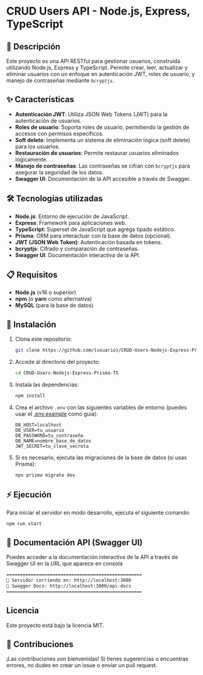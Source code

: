 # **CRUD Users API - Node.js, Express, TypeScript**

## 📜 **Descripción**

Este proyecto es una API RESTful para gestionar usuarios, construida utilizando Node.js, Express y TypeScript. Permite crear, leer, actualizar y eliminar usuarios con un enfoque en autenticación JWT, roles de usuario, y manejo de contraseñas mediante `bcryptjs`.

## ✨ **Características**

- **Autenticación JWT**: Utiliza JSON Web Tokens (JWT) para la autenticación de usuarios.
- **Roles de usuario**: Soporta roles de usuario, permitiendo la gestión de accesos con permisos específicos.
- **Soft delete**: Implementa un sistema de eliminación lógica (soft delete) para los usuarios.
- **Restauración de usuarios**: Permite restaurar usuarios eliminados lógicamente.
- **Manejo de contraseñas**: Las contraseñas se cifran con `bcryptjs` para asegurar la seguridad de los datos.
- **Swagger UI**: Documentación de la API accesible a través de Swagger.

## 🛠️ **Tecnologías utilizadas**

- **Node.js**: Entorno de ejecución de JavaScript.
- **Express**: Framework para aplicaciones web.
- **TypeScript**: Superset de JavaScript que agrega tipado estático.
- **Prisma**: ORM para interactuar con la base de datos (opcional).
- **JWT (JSON Web Token)**: Autenticación basada en tokens.
- **bcryptjs**: Cifrado y comparación de contraseñas.
- **Swagger UI**: Documentación interactiva de la API.

## 📋 **Requisitos**

- **Node.js** (v16 o superior)
- **npm** (o **yarn** como alternativa)
- **MySQL** (para la base de datos)

## 🚀 **Instalación**

1. Clona este repositorio:

   ```bash
   git clone https://github.com/(usuario)/CRUD-Users-Nodejs-Express-Prisma-TS.git
   ```

2. Accede al directorio del proyecto:

   ```bash
   cd CRUD-Users-Nodejs-Express-Prisma-TS
   ```

3. Instala las dependencias:

   ```bash
   npm install
   ```

4. Crea el archivo `.env` con las siguientes variables de entorno (puedes usar el [.env.example](#) como guia):

   ```env
   DB_HOST=localhost
   DB_USER=tu_usuario
   DB_PASSWORD=tu_contraseña
   DB_NAME=nombre_base_de_datos
   JWT_SECRET=tu_clave_secreta
   ```

5. Si es necesario, ejecuta las migraciones de la base de datos (si usas Prisma):

   ```bash
   npx prisma migrate dev
   ```

## ⚡ **Ejecución**

Para iniciar el servidor en modo desarrollo, ejecuta el siguiente comando:

```bash
npm run start
```

## 📃 **Documentación API (Swagger UI)**
Puedes acceder a la documentación interactiva de la API a través de Swagger UI en la URL que aparece en consola 

```bash
==================================================
🚀 Servidor corriendo en: http://localhost:3000
📃 Swagger Docs: http://localhost:3000/api-docs
==================================================  
```

## **Licencia**

Este proyecto está bajo la licencia MIT.

## 🌟 Contribuciones
¡Las contribuciones son bienvenidas! Si tienes sugerencias o encuentras errores, no dudes en crear un issue o enviar un pull request.